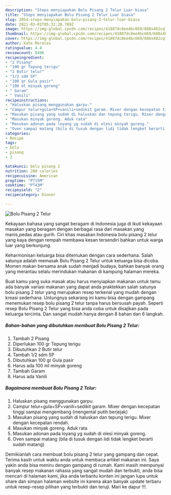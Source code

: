 ```yaml
---
description: "Steps menyiapakan Bolu Pisang 2 Telur Luar biasa"
title: "Steps menyiapakan Bolu Pisang 2 Telur Luar biasa"
slug: 2054-steps-menyiapakan-bolu-pisang-2-telur-luar-biasa
date: 2021-03-01T05:32:26.789Z
image: https://img-global.cpcdn.com/recipes/41887dc8ee4bc669/680x482cq70/bolu-pisang-2-telur-foto-resep-utama.jpg
thumbnail: https://img-global.cpcdn.com/recipes/41887dc8ee4bc669/680x482cq70/bolu-pisang-2-telur-foto-resep-utama.jpg
cover: https://img-global.cpcdn.com/recipes/41887dc8ee4bc669/680x482cq70/bolu-pisang-2-telur-foto-resep-utama.jpg
author: Kate Morales
ratingvalue: 4.4
reviewcount: 8496
recipeingredient:
- "2 Pisang"
- "100 gr Tepung terigu"
- "2 Butir telur"
- "1/2 sdm SP"
- "100 gr Gula pasir"
- "100 ml minyak goreng"
- " Garam"
- " Vanili"
recipeinstructions:
- "Haluskan pisang menggunakan garpu."
- "Campur telur+gula+SP+vanili+sedikit garam. Mixer dengan kecepatan tinggi sampai mengembang (mengental putih berjejak)"
- "Masukan pisang yang sudah di haluskan dan tepung terigu. Mixer dengan kecepatan rendah."
- "Masukan minyak goreng. Aduk rata"
- "Masukan adonan pada loyang yg sudah di olesi minyak goreng."
- "Oven sampai matang (bila di tusuk dengan lidi tidak lengket berarti sudah matang)"
categories:
- Recipe
tags:
- bolu
- pisang
- 2

katakunci: bolu pisang 2 
nutrition: 280 calories
recipecuisine: American
preptime: "PT15M"
cooktime: "PT43M"
recipeyield: "2"
recipecategory: Dinner

---
```



![Bolu Pisang 2 Telur](https://img-global.cpcdn.com/recipes/41887dc8ee4bc669/680x482cq70/bolu-pisang-2-telur-foto-resep-utama.jpg)

Kekayaan bahasa yang sangat beragam di Indonesia juga di ikuti kekayaan masakan yang beragam dengan berbagai rasa dari masakan yang manis,pedas atau gurih. Ciri khas masakan Indonesia bolu pisang 2 telur yang kaya dengan rempah membawa kesan tersendiri bahkan untuk warga luar yang berkunjung.


Keharmonisan keluarga bisa ditemukan dengan cara sederhana. Salah satunya adalah memasak Bolu Pisang 2 Telur untuk keluarga bisa dicoba. Momen makan bersama anak sudah menjadi budaya, bahkan banyak orang yang merantau selalu merindukan makanan di kampung halaman mereka.



Buat kamu yang suka masak atau harus menyiapkan makanan untuk tamu ada banyak variasi makanan yang dapat anda praktekkan salah satunya bolu pisang 2 telur yang merupakan resep terkenal yang mudah dengan kreasi sederhana. Untungnya sekarang ini kamu bisa dengan gampang menemukan resep bolu pisang 2 telur tanpa harus bersusah payah.
Seperti resep Bolu Pisang 2 Telur yang bisa anda coba untuk disajikan pada keluarga tercinta. Dan sangat mudah hanya dengan 8 bahan dan 6 langkah.


<!--inarticleads1-->

##### Bahan-bahan yang dibutuhkan membuat Bolu Pisang 2 Telur:

1. Tambah 2 Pisang
1. Diperlukan 100 gr Tepung terigu
1. Dibutuhkan 2 Butir telur
1. Tambah 1/2 sdm SP
1. Dibutuhkan 100 gr Gula pasir
1. Harus ada 100 ml minyak goreng
1. Tambah  Garam
1. Harus ada  Vanili




<!--inarticleads2-->

##### Bagaimana membuat  Bolu Pisang 2 Telur:

1. Haluskan pisang menggunakan garpu.
1. Campur telur+gula+SP+vanili+sedikit garam. Mixer dengan kecepatan tinggi sampai mengembang (mengental putih berjejak)
1. Masukan pisang yang sudah di haluskan dan tepung terigu. Mixer dengan kecepatan rendah.
1. Masukan minyak goreng. Aduk rata
1. Masukan adonan pada loyang yg sudah di olesi minyak goreng.
1. Oven sampai matang (bila di tusuk dengan lidi tidak lengket berarti sudah matang)




Demikianlah cara membuat bolu pisang 2 telur yang gampang dan cepat. Terima kasih untuk waktu anda untuk membaca artikel makanan ini. Saya yakin anda bisa meniru dengan gampang di rumah. Kami masih mempunyai banyak resep makanan rahasia yang sangat mudah dan terbukti, anda bisa mencari di halaman kami, jika anda terbantu konten ini jangan lupa untuk share dan simpan halaman website ini karena akan banyak update terbaru untuk resep-resep pilihan yang terbukti dan teruji. Mari ke dapur !!!. 
